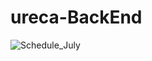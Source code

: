 # ureca-BackEnd
![Schedule_July](https://github.com/user-attachments/assets/1c072ab0-d9d1-4e72-9557-1ccd659d0a9e)
